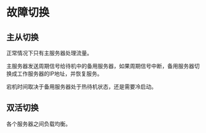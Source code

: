 # 故障切换

## 主从切换

正常情况下只有主服务器处理流量。

主服务器发送周期信号给待机中的备用服务器，如果周期信号中断，备用服务器切换成工作服务器的IP地址，并恢复服务。

宕机时间取决于备用服务器处于热待机状态，还是需要冷启动。

## 双活切换

各个服务器之间负载均衡。